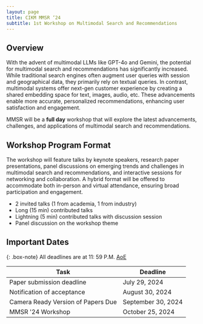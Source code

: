 ```yaml
---
layout: page
title: CIKM MMSR ‘24 
subtitle: 1st Workshop on Multimodal Search and Recommendations
---
```


## Overview

With the advent of multimodal LLMs like GPT-4o and Gemini, the potential for multimodal search and recommendations has significantly increased. While traditional search engines often augment user queries with session and geographical data, they primarily rely on textual queries. In contrast, multimodal systems offer next-gen customer experience by creating a shared embedding space for text, images, audio, etc. These advancements enable more accurate, personalized recommendations, enhancing user satisfaction and engagement. 

MMSR will be a **full day** workshop that will explore the latest advancements, challenges, and applications of multimodal search and recommendations.

## Workshop Program Format

The workshop will feature talks by keynote speakers, research paper presentations, panel discussions on emerging trends and challenges in multimodal search and recommendations, and interactive sessions for networking and collaboration. 
A hybrid format will be offered to accommodate both in-person and virtual attendance, ensuring broad participation and engagement.

- 2 invited talks (1 from academia, 1 from industry)
- Long (15 min) contributed talks
- Lightning (5 min) contributed talks with discussion session
- Panel discussion on the workshop theme

## Important Dates

{: .box-note}
All deadlines are at 11: 59 P.M. [AoE](https://www.worldtimeserver.com/time-zones/aoe/)


| Task                                    | Deadline              |
| --------------------------------------- | --------------------- |
| Paper submission deadline               | July 29, 2024         |
| Notification of acceptance              | August 30, 2024       |
| Camera Ready Version of Papers Due      | September 30, 2024    |
| MMSR '24 Workshop                       |  October 25, 2024     |